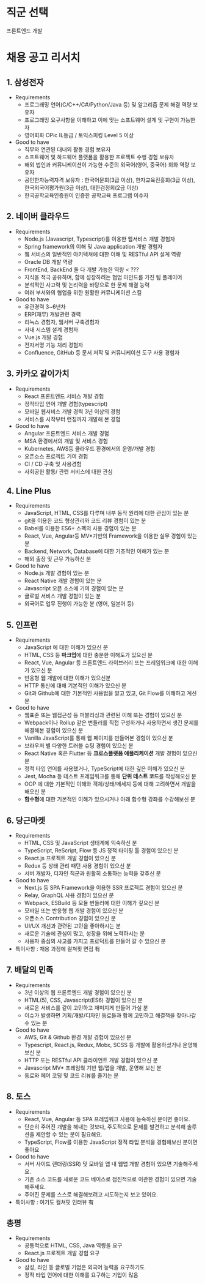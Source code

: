 # 직군 선택

프론트엔드 개발

# 채용 공고 리서치

## 1. 삼성전자

- Requirements
  - 프로그래밍 언어(C/C++/C#/Python/Java 등) 및 알고리즘 문제 해결 역량 보유자
  - 프로그래밍 요구사항을 이해하고 이에 맞는 소프트웨어 설계 및 구현이 가능한 자
  - 영어회화 OPic IL등급 / 토익스피킹 Level 5 이상
- Good to have
  - 직무와 연관된 대내외 활동 경험 보유자
  - 소프트웨어 및 하드웨어 플랫폼을 활용한 프로젝트 수행 경험 보유자
  - 해외 법인과 커뮤니케이션이 가능한 수준의 외국어(영어, 중국어) 회화 역량 보유자
  - 공인한자능력자격 보유자 : 한국어문회(3급 이상), 한자교육진흥회(3급 이상), 한국외국어평가원(3급 이상), 대한검정회(2급 이상)
  - 한국공학교육인증원이 인증한 공학교육 프로그램 이수자

## 2. 네이버 클라우드

- Requirements
  - Node.js (Javascript, Typescript)를 이용한 웹서비스 개발 경험자
  - Spring framework의 이해 및 Java application 개발 경험자
  - 웹 서비스의 일반적인 아키텍쳐에 대한 이해 및 RESTful API 설계 역량
  - Oracle DB 개발 역량
  - FrontEnd, BackEnd 둘 다 개발 가능한 역량 < ???
  - 지식을 적극 공유하며, 함께 성장하려는 협업 마인드를 가진 팀 플레이어
  - 분석적인 사고력 및 논리력을 바탕으로 한 문제 해결 능력
  - 여러 부서와의 협업을 위한 원활한 커뮤니케이션 스킬
- Good to have
  - 유관경력 3~6년차
  - ERP(재무) 개발관련 경력
  - 리눅스 경험자, 웹서버 구축경험자
  - 사내 시스템 설계 경험자
  - Vue.js 개발 경험
  - 전자서명 기능 처리 경험자
  - Confluence, GitHub 등 문서 저작 및 커뮤니케이션 도구 사용 경험자

## 3. 카카오 같이가치

- Requirements
  - React 프론트엔드 서비스 개발 경험
  - 정적타입 언어 개발 경험(typescript)
  - 모바일 웹서비스 개발 경력 3년 이상의 경험
  - 서비스를 시작부터 런칭까지 개발해 본 경험
- Good to have
  - Angular 프론트엔드 서비스 개발 경험
  - MSA 환경에서의 개발 및 서비스 경험
  - Kubernetes, AWS등 클라우드 환경에서의 운영/개발 경험
  - 오픈소스 프로젝트 기여 경험
  - CI / CD 구축 및 사용경험
  - 사회공헌 활동/ 관련 서비스에 대한 관심

## 4. Line Plus

- Requirements
  - JavaScript, HTML, CSS를 다루며 내부 동작 원리에 대한 관심이 있는 분
  - git을 이용한 코드 형상관리와 코드 리뷰 경험이 있는 분
  - Babel를 이용한 ES6+ 스펙의 사용 경험이 있는 분
  - React, Vue, Angular등 MV*기반의 Framework을 이용한 실무 경험이 있는 분
  - Backend, Network, Database에 대한 기초적인 이해가 있는 분
  - 해외 출장 및 근무 가능하신 분
- Good to have
  - Node.js 개발 경험이 있는 분
  - React Native 개발 경험이 있는 분
  - Javascript 오픈 소스에 기여 경험이 있는 분
  - 글로벌 서비스 개발 경험이 있는 분
  - 외국어로 업무 진행이 가능한 분 (영어, 일본어 등)

## 5. 인프런

- Requirements
  - JavaScript 에 대한 이해가 있으신 분
  - HTML, CSS 등 **마크업**에 대한 충분한 이해도가 있으신 분
  - React, Vue, Angular 등 프론트엔드 라이브러리 또는 프레임워크에 대한 이해가 있으신 분
  - 반응형 웹 개발에 대한 이해가 있으신분
  - HTTP 통신에 대해 기본적인 이해가 있으신 분
  - Git과 Github에 대한 기본적인 사용법을 알고 있고, Git Flow를 이해하고 계신 분
- Good to have
  - 웹표준 또는 웹접근성 등 퍼블리싱과 관련된 이해 또는 경험이 있으신 분
  - Webpack이나 Rollup 같은 번들러를 직접 구성하거나 사용하면서 생긴 문제를 해결해본 경험이 있으신 분
  - Vanilla JavaScript를 통해 웹 페이지를 만들어본 경험이 있으신 분
  - 브라우저 별 다양한 트러블 슈팅 경험이 있으신 분
  - React Native 혹은 Flutter 등 **크로스플랫폼 애플리케이션** 개발 경험이 있으신 분
  - 정적 타입 언어를 사용했거나, TypeScript에 대한 깊은 이해가 있으신 분
  - Jest, Mocha 등 테스트 프레임워크를 통해 **단위 테스트 코드**를 작성해오신 분
  - OOP 에 대한 기본적인 이해와 객체/상태/메세지 등에 대해 고려하면서 개발을 해오신 분
  - **함수형**에 대한 기본적인 이해가 있으시거나 아래 함수형 강좌를 수강해보신 분

## 6. 당근마켓

- Requirements
  - HTML, CSS 및 JavaScript 생태계에 익숙하신 분
  - TypeScript, ReScript, Flow 등 JS 정적 타이핑 툴 경험이 있으신 분
  - React.js 프로젝트 개발 경험이 있으신 분
  - Redux 등 상태 관리 패턴 사용 경험이 있으신 분
  - 서버 개발자, 디자인 직군과 원활히 소통하는 능력을 갖추신 분
- Good to have
  - Next.js 등 SPA Framework을 이용한 SSR 프로젝트 경험이 있으신 분
  - Relay, GraphQL 사용 경험이 있으신 분
  - Webpack, ESBuild 등 모듈 번들러에 대한 이해가 깊으신 분
  - 모바일 또는 반응형 웹 개발 경험이 있으신 분
  - 오픈소스 Contribution 경험이 있으신 분
  - UI/UX 개선과 관련된 고민을 좋아하시는 분
  - 새로운 기술에 관심이 많고, 성장을 위해 노력하시는 분
  - 사용자 중심의 사고를 가지고 프로덕트를 만들어 갈 수 있으신 분
- 특이사항 : 채용 과정에 컬쳐핏 면접 有

## 7. 배달의 민족

- Requirements
  - 3년 이상의 웹 프론트엔드 개발 경험이 있으신 분
  - HTML(5), CSS, Javascript(ES6) 경험이 있으신 분
  - 새로운 서비스를 같이 고민하고 재미지게 만들어 가실 분
  - 이슈가 발생하면 기획/개발/디자인 동료들과 함께 고민하고 해결책을 찾아나갈 수 있는 분
- Good to have
  - AWS, Git & Github 환경 개발 경험이 있으신 분
  - Typescript, React.js, Redux, Mobx, SCSS 등 개발에 활용하셨거나 운영해 보신 분
  - HTTP 또는 RESTful API 클라이언트 개발 경험이 있으신 분
  - Javascript MV* 프레임웍 기반 웹/앱을 개발, 운영해 보신 분
  - 동료와 페어 코딩 및 코드 리뷰를 즐기는 분

## 8. 토스

- Requirements
  - React, Vue, Angular 등 SPA 프레임워크 사용에 능숙하신 분이면 좋아요.
  - 단순히 주어진 개발을 해내는 것보다, 주도적으로 문제를 발견하고 분석해 솔루션을 제안할 수 있는 분이 필요해요.
  - TypeScript, Flow를 이용한 JavaScript 정적 타입 분석을 경험해보신 분이면 좋아요
- Good to have
  - 서버 사이드 렌더링(SSR) 및 모바일 앱 내 웹앱 개발 경험이 있으면 기술해주세요.
  - 기존 소스 코드를 새로운 코드 베이스로 점진적으로 이관한 경험이 있으면 기술해주세요.
  -  주어진 문제를 스스로 해결해보려고 시도하는지 보고 있어요.
- 특이사항 : 여기도 컬쳐핏 인터뷰 有

## 총평

- Requirements
  - 공통적으로 HTML, CSS, Java 역량을 요구
  - React.js 프로젝트 개발 경험 요구
- Good to have
  - 삼성, 라인 등 글로벌 기업은 외국어 능력을 요구하기도
  - 정적 타입 언어에 대한 이해를 요구하는 기업이 많음